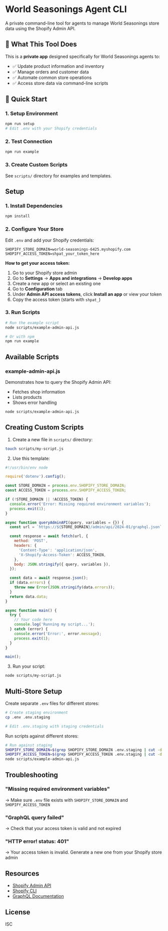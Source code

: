 # World Seasonings Agent CLI

A private command-line tool for agents to manage World Seasonings store data using the Shopify Admin API.

## 🎯 What This Tool Does

This is a **private app** designed specifically for World Seasonings agents to:
- ✅ Update product information and inventory
- ✅ Manage orders and customer data
- ✅ Automate common store operations
- ✅ Access store data via command-line scripts

## 🚀 Quick Start

### 1. Setup Environment
```bash
npm run setup
# Edit .env with your Shopify credentials
```

### 2. Test Connection
```bash
npm run example
```

### 3. Create Custom Scripts
See `scripts/` directory for examples and templates.

## Setup

### 1. Install Dependencies

```bash
npm install
```

### 2. Configure Your Store

Edit `.env` and add your Shopify credentials:

```env
SHOPIFY_STORE_DOMAIN=world-seasonings-6425.myshopify.com
SHOPIFY_ACCESS_TOKEN=shpat_your_token_here
```

**How to get your access token:**
1. Go to your Shopify store admin
2. Go to **Settings** → **Apps and integrations** → **Develop apps**
3. Create a new app or select an existing one
4. Go to **Configuration** tab
5. Under **Admin API access tokens**, click **Install an app** or view your token
6. Copy the access token (starts with `shpat_`)

### 3. Run Scripts

```bash
# Run the example script
node scripts/example-admin-api.js

# Or with npm
npm run example
```

## Available Scripts

### example-admin-api.js

Demonstrates how to query the Shopify Admin API:
- Fetches shop information
- Lists products
- Shows error handling

```bash
node scripts/example-admin-api.js
```

## Creating Custom Scripts

1. Create a new file in `scripts/` directory:

```bash
touch scripts/my-script.js
```

2. Use this template:

```javascript
#!/usr/bin/env node

require('dotenv').config();

const STORE_DOMAIN = process.env.SHOPIFY_STORE_DOMAIN;
const ACCESS_TOKEN = process.env.SHOPIFY_ACCESS_TOKEN;

if (!STORE_DOMAIN || !ACCESS_TOKEN) {
  console.error('Error: Missing required environment variables');
  process.exit(1);
}

async function queryAdminAPI(query, variables = {}) {
  const url = `https://${STORE_DOMAIN}/admin/api/2024-01/graphql.json`;

  const response = await fetch(url, {
    method: 'POST',
    headers: {
      'Content-Type': 'application/json',
      'X-Shopify-Access-Token': ACCESS_TOKEN,
    },
    body: JSON.stringify({ query, variables }),
  });

  const data = await response.json();
  if (data.errors) {
    throw new Error(JSON.stringify(data.errors));
  }
  return data.data;
}

async function main() {
  try {
    // Your code here
    console.log('Running my script...');
  } catch (error) {
    console.error('Error:', error.message);
    process.exit(1);
  }
}

main();
```

3. Run your script:

```bash
node scripts/my-script.js
```

## Multi-Store Setup

Create separate `.env` files for different stores:

```bash
# Create staging environment
cp .env .env.staging

# Edit .env.staging with staging credentials
```

Run scripts against different stores:

```bash
# Run against staging
SHOPIFY_STORE_DOMAIN=$(grep SHOPIFY_STORE_DOMAIN .env.staging | cut -d '=' -f2) \
SHOPIFY_ACCESS_TOKEN=$(grep SHOPIFY_ACCESS_TOKEN .env.staging | cut -d '=' -f2) \
node scripts/example-admin-api.js
```

## Troubleshooting

### "Missing required environment variables"
→ Make sure `.env` file exists with `SHOPIFY_STORE_DOMAIN` and `SHOPIFY_ACCESS_TOKEN`

### "GraphQL query failed"
→ Check that your access token is valid and not expired

### "HTTP error! status: 401"
→ Your access token is invalid. Generate a new one from your Shopify store admin

## Resources

- [Shopify Admin API](https://shopify.dev/api/admin-graphql)
- [Shopify CLI](https://shopify.dev/docs/apps/tools/cli)
- [GraphQL Documentation](https://graphql.org/)

## License

ISC

